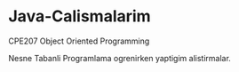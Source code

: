 # Java-Calismalarim
CPE207 Object Oriented Programming

Nesne Tabanli Programlama ogrenirken yaptigim alistirmalar.
